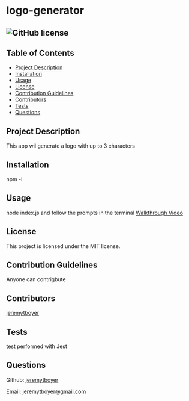 # logo-generator
## ![GitHub license](https://img.shields.io/badge/license-MIT-blue.svg)

## Table of Contents
- [Project Description](#project-description)
- [Installation](#installation)
- [Usage](#usage)
- [License](#license)
- [Contribution Guidelines](#contribution-guidelines)
- [Contributors](#contributors)
- [Tests](#test)
- [Questions](#questions) 

## Project Description

This app wil generate a logo with up to 3 characters

## Installation 

npm -i

## Usage 

node index.js and follow the prompts in the terminal
[Walkthrough Video](https://drive.google.com/file/d/1ZQokK4NTC_So9UoxS4kqupe_v8u9Vu8i/view)

## License

This project is licensed under the MIT license.

## Contribution Guidelines

Anyone can contrigbute 
## Contributors 

 [jeremytboyer](https://github.com/jeremytboyer)


## Tests 

test performed with Jest

## Questions

Github: [jeremytboyer](https://github.com/jeremytboyer)

Email: [jeremytboyer@gmail.com](mailto:jeremytboyer@gmail.com)

